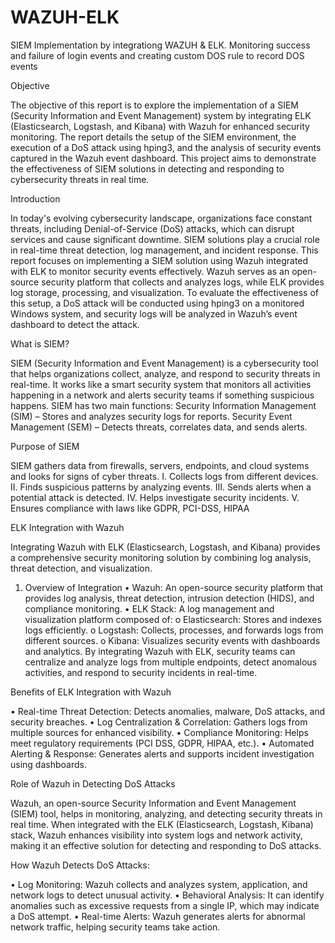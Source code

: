 # WAZUH-ELK
SIEM Implementation by integrationg WAZUH &amp; ELK. Monitoring success and failure of login events and creating custom DOS rule to record DOS events

Objective

The objective of this report is to explore the implementation of a SIEM (Security Information and Event Management) system by integrating ELK (Elasticsearch, Logstash, and Kibana) with Wazuh for enhanced security monitoring. The report details the setup of the SIEM environment, the execution of a DoS attack using hping3, and the analysis of security events captured in the Wazuh event dashboard. This project aims to demonstrate the effectiveness of SIEM solutions in detecting and responding to cybersecurity threats in real time.

Introduction

In today's evolving cybersecurity landscape, organizations face constant threats, including Denial-of-Service (DoS) attacks, which can disrupt services and cause significant downtime. SIEM solutions play a crucial role in real-time threat detection, log management, and incident response.
This report focuses on implementing a SIEM solution using Wazuh integrated with ELK to monitor security events effectively. Wazuh serves as an open-source security platform that collects and analyzes logs, while ELK provides log storage, processing, and visualization. To evaluate the effectiveness of this setup, a DoS attack will be conducted using hping3 on a monitored Windows system, and security logs will be analyzed in Wazuh’s event dashboard to detect the attack.

What is SIEM?

SIEM (Security Information and Event Management) is a cybersecurity tool that helps organizations collect, analyze, and respond to security threats in real-time. It works like a smart security system that monitors all activities happening in a network and alerts security teams if something suspicious happens.
SIEM has two main functions:
 Security Information Management (SIM) – Stores and analyzes security logs for reports.
  Security Event Management (SEM) – Detects threats, correlates data, and sends alerts.

Purpose of SIEM

SIEM gathers data from firewalls, servers, endpoints, and cloud systems and looks for signs of cyber threats.
I.	Collects logs from different devices.
II.	Finds suspicious patterns by analyzing events.
III.	Sends alerts when a potential attack is detected.
IV.	Helps investigate security incidents.
V.	Ensures compliance with laws like GDPR, PCI-DSS, HIPAA

ELK Integration with Wazuh

Integrating Wazuh with ELK (Elasticsearch, Logstash, and Kibana) provides a comprehensive security monitoring solution by combining log analysis, threat detection, and visualization.
1. Overview of Integration
•	Wazuh: An open-source security platform that provides log analysis, threat detection, intrusion detection (HIDS), and compliance monitoring.
•	ELK Stack: A log management and visualization platform composed of:
o	Elasticsearch: Stores and indexes logs efficiently.
o	Logstash: Collects, processes, and forwards logs from different sources.
o	Kibana: Visualizes security events with dashboards and analytics.
By integrating Wazuh with ELK, security teams can centralize and analyze logs from multiple endpoints, detect anomalous activities, and respond to security incidents in real-time.

Benefits of ELK Integration with Wazuh

•	Real-time Threat Detection: Detects anomalies, malware, DoS attacks, and security breaches.
•	Log Centralization & Correlation: Gathers logs from multiple sources for enhanced visibility.
•	Compliance Monitoring: Helps meet regulatory requirements (PCI DSS, GDPR, HIPAA, etc.).
•	Automated Alerting & Response: Generates alerts and supports incident investigation using dashboards.

Role of Wazuh in Detecting DoS Attacks

Wazuh, an open-source Security Information and Event Management (SIEM) tool, helps in monitoring, analyzing, and detecting security threats in real time. When integrated with the ELK (Elasticsearch, Logstash, Kibana) stack, Wazuh enhances visibility into system logs and network activity, making it an effective solution for detecting and responding to DoS attacks.

How Wazuh Detects DoS Attacks:

•	Log Monitoring: Wazuh collects and analyzes system, application, and network logs to detect unusual activity.
•	Behavioral Analysis: It can identify anomalies such as excessive requests from a single IP, which may indicate a DoS attempt.
•	Real-time Alerts: Wazuh generates alerts for abnormal network traffic, helping security teams take action.
